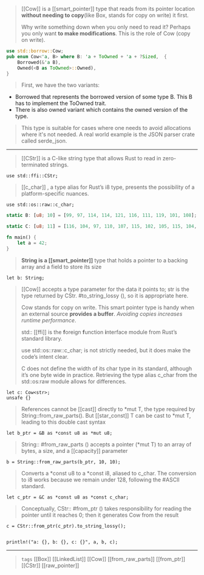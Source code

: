 
> [[Cow]] is a [[smart_pointer]] type that reads from its pointer location **without needing to copy**(like Box,  stands for copy on write) it first.
>
> Why write something down when you only need to read it? Perhaps you only want **to make modifications**. This is the role of Cow (copy on write).



```rust
use std::borrow::Cow;
pub enum Cow<'a, B> where B: 'a + ToOwned + 'a + ?Sized,  {
    Borrowed(&'a B),
    Owned(<B as ToOwned>::Owned),
}
```

> First, we have the two variants:
- Borrowed that represents the borrowed version of some type B. This B has to implement the ToOwned trait.
- There is also owned variant which contains the owned version of the type.

> This type is suitable for cases where one needs to avoid allocations where it's not needed. A real world example is the JSON parser crate called serde_json.
---

> [[CStr]] is a C-like string type that allows Rust to read in zero-terminated strings.

```use std::ffi::CStr;```

> [[c_char]] , a type alias for Rust’s i8 type, presents the possibility of a platform-specific nuances.

```use std::os::raw::c_char;```

```rust
static B: [u8; 10] = [99, 97, 114, 114, 121, 116, 111, 119, 101, 108];

static C: [u8; 11] = [116, 104, 97, 110, 107, 115, 102, 105, 115, 104, 0];
```

```rust
fn main() {
    let a = 42;
}
```
> **String is a [[smart_pointer]]** type that holds a pointer to a backing array and a field to store its size

```let b: String;```

> [[Cow]] accepts a type parameter for the data it points to; str is the type returned by CStr. #to_string_lossy (), so it is appropriate here.
> 
> Cow stands for copy on write. This smart pointer type is handy when an external source **provides a buffer**. *Avoiding copies increases runtime performance*.
> 
> std:: [[ffi]] is the **f**oreign **f**unction **i**nterface module from Rust’s standard library. 
> 
> use std::os::raw::c_char; is not strictly needed, but it does make the code’s intent clear.
> 
> C does not define the width of its char type in its standard, although it’s one byte wide in practice. Retrieving the type alias c_char from the std::os:raw module allows for differences.

 ```rust,compile_fail,no_run
 let c: Cow<str>;
 unsafe {}
 ```

 > References cannot be [[cast]] directly to *mut T, the type required by String::from_raw_parts(). But [[star_const]] T can be cast to *mut T, leading to this double cast syntax

 ```let b_ptr = &B as *const u8 as *mut u8;```

 > String:: #from_raw_parts () accepts a pointer (*mut T) to an array of bytes, a size, and a [[capacity]] parameter

 ```b = String::from_raw_parts(b_ptr, 10, 10);```

 > Converts a *const u8 to a *const i8, aliased to c_char. The conversion to i8 works because we remain under 128, following the #ASCII standard.

 ```let c_ptr = &C as *const u8 as *const c_char;```

 > Conceptually, CStr:: #from_ptr () takes responsibility for reading the pointer until it reaches 0; then it generates Cow<str> from the result

 ```c = CStr::from_ptr(c_ptr).to_string_lossy();```

 ```rust,compile_fail,no_run

 println!("a: {}, b: {}, c: {}", a, b, c);

 ```


---

> `tags` [[Box]] [[LinkedList]] [[Cow]] [[from_raw_parts]] [[from_ptr]] [[CStr]] [[raw_pointer]]
